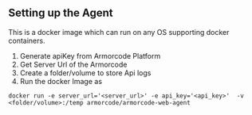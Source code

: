 ## Setting up the Agent
This is a docker image which can run on any OS supporting docker containers.

1. Generate apiKey from Armorcode Platform
3. Get Server Url of the Armorcode
4. Create a folder/volume to store Api logs 
5. Run the docker Image as 
```commandline
docker run -e server_url='<server_url>' -e api_key='<api_key>'  -v <folder/volume>:/temp armorcode/armorcode-web-agent
```